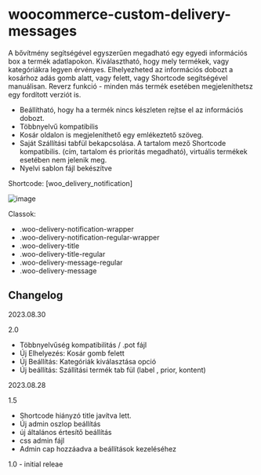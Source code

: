 # woocommerce-custom-delivery-messages



A bővítmény segítségével egyszerűen megadható egy egyedi információs box a termék adatlapokon. Kiválasztható, hogy mely termékek, vagy kategóriákra legyen érvényes. Elhelyezheted az információs dobozt a kosárhoz adás gomb alatt, vagy felett, vagy Shortcode segítségével manuálisan. Reverz funkció - minden más termék esetében megjeleníthetsz egy fordított verziót is.

* Beállítható, hogy ha a termék nincs készleten rejtse el az információs dobozt.
* Többnyelvű kompatibilis
* Kosár oldalon is megjeleníthető egy emlékeztető szöveg.
* Saját Szállítási tabfül bekapcsolása. A tartalom mező Shortcode kompatibilis. (cím, tartalom és prioritás megadható), virtuális termékek esetében nem jelenik meg.
* Nyelvi sablon fájl bekészítve

Shortcode: [woo_delivery_notification]


![image](https://github.com/Lonsdale201/woocommerce-custom-delivery-messages/assets/23199033/c62e5b75-7bcd-42f2-be52-f57e22518f47)


Classok:

* .woo-delivery-notification-wrapper
* .woo-delivery-notification-regular-wrapper 
* .woo-delivery-title
* .woo-delivery-title-regular
* .woo-delivery-message-regular
* .woo-delivery-message


## Changelog 

2023.08.30

2.0

* Többnyelvűség kompatibilitás / .pot fájl
* Új Elhelyezés: Kosár gomb felett
* Új Beállítás: Kategóriák kiválasztása opció
* Új beállítás: Szállítási termék tab fül (label , prior, kontent)

2023.08.28 

1.5 

* Shortcode hiányzó title javítva lett.
* Új admin oszlop beállítás
* új általános értesítő beállítás
* css admin fájl
* Admin cap hozzáadva a beállítások kezeléséhez

1.0 - initial releae
